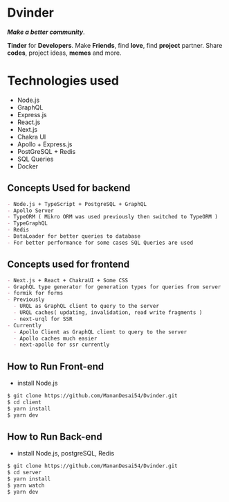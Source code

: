 # Dvinder

**_Make a better community_**.

**Tinder** for **Developers**. Make **Friends**, find **love**, find **project** partner. Share **codes**, project ideas, **memes** and more.

# Technologies used

- Node.js
- GraphQL
- Express.js
- React.js
- Next.js
- Chakra UI
- Apollo + Express.js
- PostGreSQL + Redis
- SQL Queries
- Docker

## Concepts Used for backend

```md
- Node.js + TypeScript + PostgreSQL + GraphQL
- Apollo Server
- TypeORM ( Mikro ORM was used previously then switched to TypeORM )
- TypeGraphQL
- Redis
- DataLoader for better queries to database
- For better performance for some cases SQL Queries are used
```

## Concepts used for frontend

```md
- Next.js + React + ChakraUI + Some CSS
- GraphQL type generator for generation types for queries from server
- formik for forms
- Previously
  - URQL as GraphQL client to query to the server
  - URQL caches( updating, invalidation, read write fragments )
  - next-urql for SSR
- Currently
  - Apollo Client as GraphQL client to query to the server
  - Apollo caches much easier
  - next-apollo for ssr currently
```

## How to Run Front-end

- install Node.js

```bash
$ git clone https://github.com/MananDesai54/Dvinder.git
$ cd client
$ yarn install
$ yarn dev
```

## How to Run Back-end

- install Node.js, postgreSQL, Redis

```bash
$ git clone https://github.com/MananDesai54/Dvinder.git
$ cd server
$ yarn install
$ yarn watch
$ yarn dev
```
